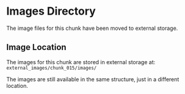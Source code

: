 # Images Directory

The image files for this chunk have been moved to external storage.

## Image Location
The images for this chunk are stored in external storage at:
`external_images/chunk_015/images/`

The images are still available in the same structure, just in a different location.
